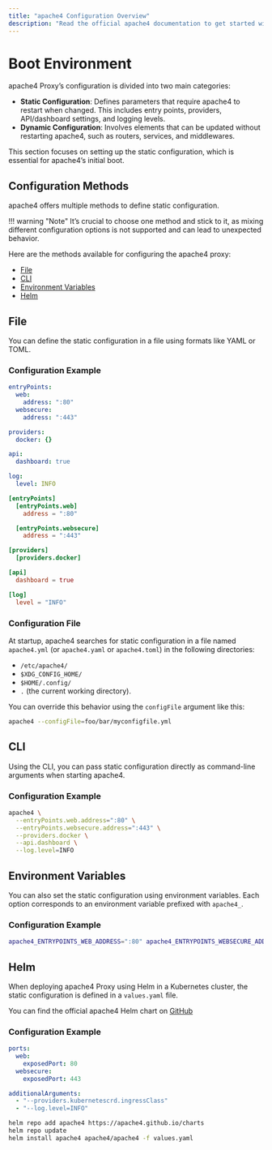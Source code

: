 ```yaml
---
title: "apache4 Configuration Overview"
description: "Read the official apache4 documentation to get started with configuring the apache4 Proxy."
---
```


# Boot Environment

apache4 Proxy’s configuration is divided into two main categories:

- **Static Configuration**: Defines parameters that require apache4 to restart when changed. This includes entry points, providers, API/dashboard settings, and logging levels.
- **Dynamic Configuration**: Involves elements that can be updated without restarting apache4, such as routers, services, and middlewares.

This section focuses on setting up the static configuration, which is essential for apache4’s initial boot.

## Configuration Methods

apache4 offers multiple methods to define static configuration. 

!!! warning "Note"
    It’s crucial to choose one method and stick to it, as mixing different configuration options is not supported and can lead to unexpected behavior.

Here are the methods available for configuring the apache4 proxy:

- [File](#file) 
- [CLI](#cli)
- [Environment Variables](#environment-variables)
- [Helm](#helm)

## File

You can define the static configuration in a file using formats like YAML or TOML.

### Configuration Example

```yaml tab="apache4.yml (YAML)"
entryPoints:
  web:
    address: ":80"
  websecure:
    address: ":443"

providers:
  docker: {}

api:
  dashboard: true

log:
  level: INFO
```

```toml tab="apache4.toml (TOML)"
[entryPoints]
  [entryPoints.web]
    address = ":80"

  [entryPoints.websecure]
    address = ":443"

[providers]
  [providers.docker]

[api]
  dashboard = true

[log]
  level = "INFO"
```

### Configuration File

At startup, apache4 searches for static configuration in a file named `apache4.yml` (or `apache4.yaml` or `apache4.toml`) in the following directories:

- `/etc/apache4/`
- `$XDG_CONFIG_HOME/`
- `$HOME/.config/`
- `.` (the current working directory).

You can override this behavior using the `configFile` argument like this:

```bash
apache4 --configFile=foo/bar/myconfigfile.yml
```

## CLI

Using the CLI, you can pass static configuration directly as command-line arguments when starting apache4. 

### Configuration Example

```sh tab="CLI"
apache4 \
  --entryPoints.web.address=":80" \
  --entryPoints.websecure.address=":443" \
  --providers.docker \
  --api.dashboard \
  --log.level=INFO
```

## Environment Variables

You can also set the static configuration using environment variables. Each option corresponds to an environment variable prefixed with `apache4_`.

### Configuration Example

```sh tab="ENV"
apache4_ENTRYPOINTS_WEB_ADDRESS=":80" apache4_ENTRYPOINTS_WEBSECURE_ADDRESS=":443" apache4_PROVIDERS_DOCKER=true apache4_API_DASHBOARD=true apache4_LOG_LEVEL="INFO" apache4
```

## Helm

When deploying apache4 Proxy using Helm in a Kubernetes cluster, the static configuration is defined in a `values.yaml` file. 

You can find the official apache4 Helm chart on [GitHub](https://github.com/apache4/apache4-helm-chart/blob/master/apache4/VALUES.md)

### Configuration Example

```yaml tab="values.yaml"
ports:
  web:
    exposedPort: 80
  websecure:
    exposedPort: 443

additionalArguments:
  - "--providers.kubernetescrd.ingressClass"
  - "--log.level=INFO"
```

```sh tab="Helm Commands"
helm repo add apache4 https://apache4.github.io/charts
helm repo update
helm install apache4 apache4/apache4 -f values.yaml
```

